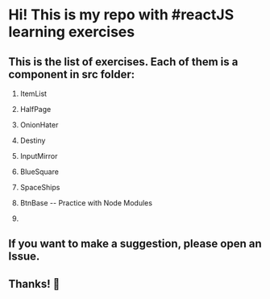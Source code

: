# Hi! This is my repo with #reactJS learning exercises

## This is the list of exercises. Each of them is a component in src folder:
1. ItemList

2. HalfPage

3. OnionHater

4. Destiny

5. InputMirror

6. BlueSquare

7. SpaceShips

8. BtnBase -- Practice with Node Modules

9. 

## If you want to make a suggestion, please open an Issue. 
## Thanks! 💌
